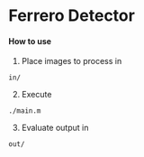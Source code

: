 # Ferrero Detector

#### How to use
1. Place images to process in

 ```
 in/
 ```
2. Execute
 
 ```
 ./main.m
 ```
3. Evaluate output in
 ```
 out/
 ```
